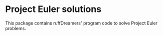 Project Euler solutions
=======================

This package contains ruffDreamers' program code to solve Project Euler problems.
